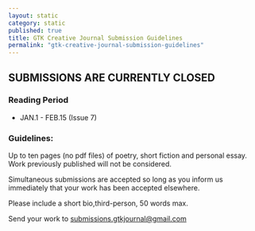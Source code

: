 ```yaml
---
layout: static
category: static
published: true
title: GTK Creative Journal Submission Guidelines
permalink: "gtk-creative-journal-submission-guidelines"
---
```







## SUBMISSIONS ARE CURRENTLY CLOSED

### Reading Period

* JAN.1 - FEB.15 (Issue 7)

### Guidelines:

Up to ten pages (no pdf files) of poetry, short fiction and personal essay. Work previously published will not be considered.

Simultaneous submissions are accepted so long as you inform us immediately that your work has been accepted elsewhere.

Please include a short bio,third-person, 50 words max.

Send your work to submissions.gtkjournal@gmail.com
